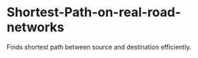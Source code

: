 # Shortest-Path-on-real-road-networks
Finds shortest path between source and destination efficiently.
